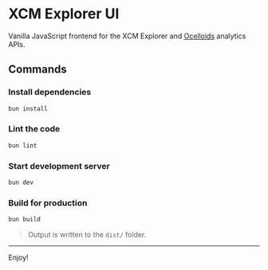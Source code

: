 # XCM Explorer UI

Vanilla JavaScript frontend for the XCM Explorer and [Ocelloids](https://ocelloids.net) analytics APIs.

## Commands

### Install dependencies

```sh
bun install
```

### Lint the code

```sh
bun lint
```

### Start development server

```sh
bun dev
```

### Build for production

```sh
bun build
```

> Output is written to the `dist/` folder.

---

Enjoy!